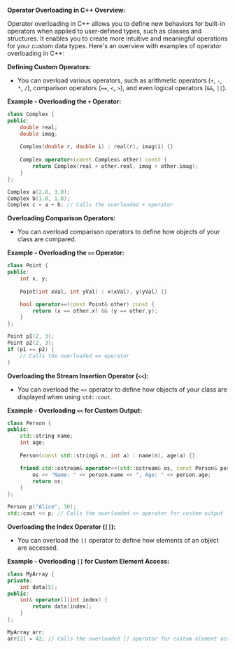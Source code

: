 **Operator Overloading in C++ Overview:**

Operator overloading in C++ allows you to define new behaviors for built-in operators when applied to user-defined types, such as classes and structures. It enables you to create more intuitive and meaningful operations for your custom data types. Here's an overview with examples of operator overloading in C++:

**Defining Custom Operators:**
- You can overload various operators, such as arithmetic operators (`+`, `-`, `*`, `/`), comparison operators (`==`, `<`, `>`), and even logical operators (`&&`, `||`).

**Example - Overloading the `+` Operator:**
```cpp
class Complex {
public:
    double real;
    double imag;
    
    Complex(double r, double i) : real(r), imag(i) {}
    
    Complex operator+(const Complex& other) const {
        return Complex(real + other.real, imag + other.imag);
    }
};

Complex a(2.0, 3.0);
Complex b(1.0, 1.0);
Complex c = a + b; // Calls the overloaded + operator
```

**Overloading Comparison Operators:**
- You can overload comparison operators to define how objects of your class are compared.

**Example - Overloading the `==` Operator:**
```cpp
class Point {
public:
    int x, y;
    
    Point(int xVal, int yVal) : x(xVal), y(yVal) {}

    bool operator==(const Point& other) const {
        return (x == other.x) && (y == other.y);
    }
};

Point p1(2, 3);
Point p2(2, 3);
if (p1 == p2) {
    // Calls the overloaded == operator
}
```

**Overloading the Stream Insertion Operator (`<<`):**
- You can overload the `<<` operator to define how objects of your class are displayed when using `std::cout`.

**Example - Overloading `<<` for Custom Output:**
```cpp
class Person {
public:
    std::string name;
    int age;
    
    Person(const std::string& n, int a) : name(n), age(a) {}

    friend std::ostream& operator<<(std::ostream& os, const Person& person) {
        os << "Name: " << person.name << ", Age: " << person.age;
        return os;
    }
};

Person p("Alice", 30);
std::cout << p; // Calls the overloaded << operator for custom output
```

**Overloading the Index Operator (`[]`):**
- You can overload the `[]` operator to define how elements of an object are accessed.

**Example - Overloading `[]` for Custom Element Access:**
```cpp
class MyArray {
private:
    int data[5];
public:
    int& operator[](int index) {
        return data[index];
    }
};

MyArray arr;
arr[2] = 42; // Calls the overloaded [] operator for custom element access
```
